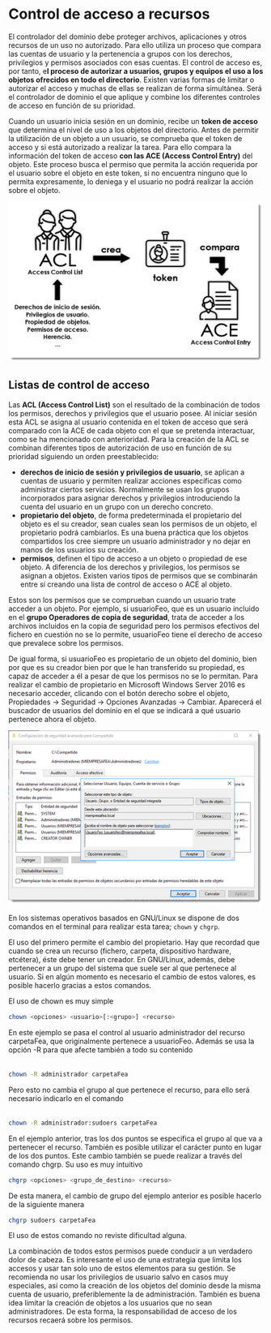 # Control de acceso a recursos

El controlador del dominio debe proteger archivos, aplicaciones y otros recursos de un uso no autorizado. Para ello utiliza un proceso que compara las cuentas de usuario y la pertenencia a grupos con los derechos, privilegios y permisos asociados con esas cuentas. El control de acceso es, por tanto, e**l proceso de autorizar a usuarios, grupos y equipos el uso a los objetos ofrecidos en todo el directorio**. Existen varias formas de limitar o autorizar el acceso y muchas de ellas se realizan de forma simultánea. Será el controlador de dominio el que aplique y combine los diferentes controles de acceso en función de su prioridad.

Cuando un usuario inicia sesión en un dominio, recibe un **token de acceso** que determina el nivel de uso a los objetos del directorio. Antes de permitir la utilización de un objeto a un usuario, se comprueba que el token de acceso y si está autorizado a realizar la tarea. Para ello compara la información del token de acceso **con las ACE (Access Control Entry)** del objeto. Este proceso busca el permiso que permita la acción requerida por el usuario sobre el objeto en este token, si no encuentra ninguno que lo permita expresamente, lo deniega y el usuario no podrá realizar la acción sobre el objeto.

![Funcionamiento](img/1000000000000A44000006754385AB7D4B4BBF95.jpg)

## Listas de control de acceso

Las **ACL (Access Control List)** son el resultado de la combinación de todos los permisos, derechos y privilegios que el usuario posee. Al iniciar sesión esta ACL se asigna al usuario contenida en el token de acceso que será comparado con la ACE de cada objeto con el que se pretenda interactuar, como se ha mencionado con anterioridad.
Para la creación de la ACL se combinan diferentes tipos de autorización de uso en función de su prioridad siguiendo un orden preestablecido:

- **derechos de inicio de sesión y privilegios de usuario**, se aplican a cuentas de usuario y permiten realizar acciones específicas como administrar ciertos servicios. Normalmente se usan los grupos incorporados para asignar derechos y privilegios introduciendo la cuenta del usuario en un grupo con un derecho concreto.
- **propietario del objeto**, de forma predeterminada el propietario del objeto es el su creador, sean cuales sean los permisos de un objeto, el propietario podrá cambiarlos. Es una buena práctica que los objetos compartidos los cree siempre un usuario administrador y no dejar en manos de los usuarios su creación.
- **permisos**, definen el tipo de acceso a un objeto o propiedad de ese objeto. A diferencia de los derechos y privilegios, los permisos se asignan a objetos. Existen varios tipos de permisos que se combinarán entre sí creando una lista de control de acceso o ACE al objeto.

Estos son los permisos que se comprueban cuando un usuario trate acceder a un objeto. Por ejemplo, si usuarioFeo, que es un usuario incluido en el **grupo Operadores de copia de seguridad**, trata de acceder a los archivos incluidos en la copia de seguridad pero los permisos efectivos del fichero en cuestión no se lo permite, usuarioFeo tiene el derecho de acceso que prevalece sobre los permisos.

De igual forma, si usuarioFeo es propietario de un objeto del dominio, bien por que es su creador bien por que le han transferido su propiedad, es capaz de acceder a él a pesar de que los permisos no se lo permitan.
Para realizar el cambio de propietario en Microsoft Windows Server 2016 es necesario acceder, clicando con el botón derecho sobre el objeto, <span class="menu">Propiedades</span> → <span class="menu">Seguridad</span> → <span class="menu">Opciones Avanzadas</span> → <span class="menu">Cambiar</span>. Aparecerá el buscador de usuarios del dominio en el que se indicará a qué usuario pertenece ahora el objeto.

![Cambio de propietario de objeto](img/100000000000098C000006883FD74DA368DCAB25.jpg)

En los sistemas operativos basados en GNU/Linux se dispone de dos comandos en el terminal para realizar esta tarea; `chown` y `chgrp`.

El uso del primero permite el cambio del propietario. Hay que recordad que cuando se crea un recurso (fichero, carpeta, dispositivo hardware, etcétera), éste debe tener un creador. En GNU/Linux, además, debe pertenecer a un grupo del sistema que suele ser al que pertenece al usuario. Si en algún momento es necesario el cambio de estos valores, es posible hacerlo gracias a estos comandos.

El uso de chown es muy simple

```bash title=""
chown <opciones> <usuario>[:<grupo>] <recurso>

```

En este ejemplo se pasa el control al usuario administrador del recurso carpetaFea, que originalmente pertenece a usuarioFeo. Además se usa la opción -R para que afecte también a todo su contenido

```bash title=""

chown -R administrador carpetaFea
```

Pero esto no cambia el grupo al que pertenece el recurso, para ello será necesario indicarlo en el comando

```bash title=""

chown -R administrador:sudoers carpetaFea
```

En el ejemplo anterior, tras los dos puntos se especifica el grupo al que va a pertenecer el recurso. También es posible utilizar el carácter punto en lugar de los dos puntos. Este cambio también se puede realizar a través del comando chgrp. Su uso es muy intuitivo

```bash title=""
chgrp <opciones> <grupo_de_destino> <recurso>
```

De esta manera, el cambio de grupo del ejemplo anterior es posible hacerlo de la siguiente manera

```bash title=""
chgrp sudoers carpetaFea

```

El uso de estos comando no reviste dificultad alguna.

La combinación de todos estos permisos puede conducir a un verdadero dolor de cabeza. Es interesante el uso de una estrategia que limita los accesos y usar tan solo uno de estos elementos para su gestión. Se recomienda no usar los privilegios de usuario salvo en casos muy especiales, así como la creación de los objetos del dominio desde la misma cuenta de usuario, preferiblemente la de administración. También es buena idea limitar la creación de objetos a los usuarios que no sean administradores. De esta forma, la responsabilidad de acceso de los recursos recaerá sobre los permisos.
